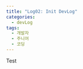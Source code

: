 ```yaml
---
title: "Log02: Init DevLog"
categories:
  - devLog
tags:
  - 개발자
  - 주니어
  - 코딩
---
```

Test